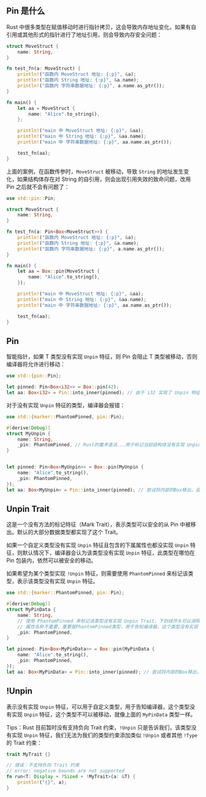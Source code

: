 ## Pin 是什么

Rust 中很多类型在赋值移动时进行指针拷贝，这会导致内存地址变化，如果有自引用或其他形式的指针进行了地址引用，则会导致内存安全问题：

```rust
struct MoveStruct {
    name: String,
}

fn test_fn(a: MoveStruct) {
    println!("函数内 MoveStruct 地址: {:p}", &a);
    println!("函数内 String 地址: {:p}", &a.name);
    println!("函数内 字符串数据地址: {:p}", a.name.as_ptr());
}

fn main() {
    let aa = MoveStruct {
        name: "Alice".to_string(),
    };

    println!("main 中 MoveStruct 地址: {:p}", &aa);
    println!("main 中 String 地址: {:p}", &aa.name);
    println!("main 中 字符串数据地址: {:p}", aa.name.as_ptr());

    test_fn(aa);
}
```

上面的案例，在函数传参时，`MoveStruct` 被移动，导致 `String` 的地址发生变化，如果结构体存在对 String 的自引用，则会出现引用失效的致命问题，改用 Pin 之后就不会有问题了：

```rust
use std::pin::Pin;

struct MoveStruct {
    name: String,
}

fn test_fn(a: Pin<Box<MoveStruct>>) {
    println!("函数内 MoveStruct 地址: {:p}", &a);
    println!("函数内 String 地址: {:p}", &a.name);
    println!("函数内 字符串数据地址: {:p}", a.name.as_ptr());
}

fn main() {
    let aa = Box::pin(MoveStruct {
        name: "Alice".to_string(),
    });

    println!("main 中 MoveStruct 地址: {:p}", &aa);
    println!("main 中 String 地址: {:p}", &aa.name);
    println!("main 中 字符串数据地址: {:p}", aa.name.as_ptr());

    test_fn(aa);
}
```

## Pin<T>

智能指针，如果 T 类型没有实现 `Unpin` 特征，则 Pin 会阻止 T 类型被移动，否则编译器将允许进行移动：

```rust
use std::{pin::Pin};

let pinned: Pin<Box<i32>> = Box::pin(42);
let aa: Box<i32> = Pin::into_inner(pinned); // 由于 i32 实现了 Unpin 特征，所以可以进行移动，编译器不会阻止这个行为
```

对于没有实现 `Unpin` 特征的类型，编译器会报错：

```rust
use std::{marker::PhantomPinned, pin::Pin};

#[derive(Debug)]
struct MyUnpin {
    name: String,
    _pin: PhantomPinned, // Rust的魔术语法...用于标记当前结构体没有实现 Unpin Trait
}


let pinned: Pin<Box<MyUnpin>> = Box::pin(MyUnpin {
    name: "Alice".to_string(),
    _pin: PhantomPinned,
});
let aa: Box<MyUnpin> = Pin::into_inner(pinned); // 尝试将内部的Box移出，会被编译器阻止
```

## Unpin Trait

这是一个没有方法的标记特征（Mark Trait），表示类型可以安全的从 Pin 中被移出。默认的大部分数据类型都实现了这个 Trait。

如果一个自定义类型没有实现 `Unpin` 特征且包含的下属属性也都没实现 `Unpin` 特征，则默认情况下，编译器会认为该类型没有实现 `Unpin` 特征，此类型在哪怕在 Pin 包装内，依然可以被安全的移动。

如果希望为某个类型实现 `!Unpin` 特征，则需要使用 `PhantomPinned` 来标记该类型，表示该类型没有实现 `Unpin` 特征。

```rust
use std::{marker::PhantomPinned, pin::Pin};

#[derive(Debug)]
struct MyPinData {
    name: String,
    // 使用 PhantomPinned 来标记该类型没有实现 Unpin Trait，下划线开头可以消除未使用的编译警告
    // 属性名称不重要，重要是PhantomPinned类型，用于告知编译器，这个类型没有实现 Unpin Trait
    _pin: PhantomPinned,
}

let pinned: Pin<Box<MyPinData>> = Box::pin(MyPinData {
    name: "Alice".to_string(),
    _pin: PhantomPinned,
});
let aa: Box<MyPinData> = Pin::into_inner(pinned); // 尝试将内部的Box移出，会被编译器阻止
```

## !Unpin

表示没有实现 `Unpin` 特征，可以用于自定义类型，用于告知编译器，这个类型没有实现 `Unpin` 特征，这个类型不可以被移动，就像上面的 `MyPinData` 类型一样。

Tips：Rust 目前暂时没有支持负向 Trait 约束，`!Unpin` 只是告诉我们，该类型没有实现 `Unpin` 特征，我们无法为我们的类型约束添加类似 `!Unpin` 或者其他 `!Type`的 Trait 约束：

```rust
trait MyTrait {}

// 错误：不支持负向 Trait 约束
// error: negative bounds are not supported
fn run<T: Display + ?Sized + !MyTrait>(a: &T) {
    println!("{}", a);
}
```
